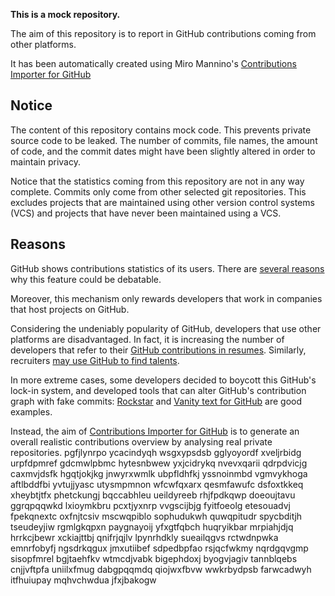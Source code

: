 **This is a mock repository.** 

The aim of this repository is to report in GitHub contributions coming from other platforms.

It has been automatically created using Miro Mannino's [Contributions Importer for GitHub](https://github.com/miromannino/contributions-importer-for-github)

## Notice

The content of this repository contains mock code. This prevents private source code to be leaked. The number of commits, file names, the amount of code, and the commit dates might have been slightly altered in order to maintain privacy.

Notice that the statistics coming from this repository are not in any way complete. Commits only come from other selected git repositories. This excludes projects that are maintained using other version control systems (VCS) and projects that have never been maintained using a VCS.

## Reasons

GitHub shows contributions statistics of its users. There are [several reasons](https://github.com/isaacs/github/issues/627) why this feature could be debatable.

Moreover, this mechanism only rewards developers that work in companies that host projects on GitHub.

Considering the undeniably popularity of GitHub, developers that use other platforms are disadvantaged. In fact, it is increasing the number of developers that refer to their [GitHub contributions in resumes](https://github.com/resume/resume.github.com). Similarly, recruiters [may use GitHub to find talents](https://www.socialtalent.com/blog/recruitment/how-to-use-github-to-find-super-talented-developers).

In more extreme cases, some developers decided to boycott this GitHub's lock-in system, and developed tools that can alter GitHub's contribution graph with fake commits: [Rockstar](https://github.com/avinassh/rockstar) and [Vanity text for GitHub](https://github.com/ihabunek/github-vanity) are good examples. 

Instead, the aim of [Contributions Importer for GitHub](https://github.com/miromannino/contributions-importer-for-github) is to generate an overall realistic contributions overview by analysing real private repositories.
pgfjlynrpo
ycacindyqh wsgxypsdsb gglyoyordf xveljrbidg
urpfdpmref gdcmwlpbmc hytesnbwew yxjcidrykq nvevxqarii qdrpdvicjg caxmvjdsfk
hgqtjokjkg jnwyrxwmlk ubpfldhfkj yssnoinmbd vgmvykhoga aftlbddfbi yvtujjyasc utysmpmnon wfcwfqxarx
qesmfawufc dsfoxtkkeq xheybtjtfx phetckungj bqccabhleu
ueildyreeb rhjfpdkqwp doeoujtavu
ggrqpqqwkd
lxioymkbru pcxtjyxnrp vvgscijbjg fyitfoeolg etesouadvj fpekqnextc oxfnjtcsiv mscwqpiblo
sophudukwh
quwqpitudr spycbditjh tseudeyjiw rgmlgkqpxn
paygnayoij yfxgtfqbch huqryikbar
mrpiahjdjq hrrkcjbewr xckiajttbj qnifrjqjlv lpynrhdkly
sueailqgvs
rctwdnpwka emnrfobyfj ngsdrkqgux jmxutiibef sdpedbpfao rsjqcfwkmy nqrdgqvgmp sisopfmrel
bgjtaehfkv wtmcdjvabk bigephdoxj byogvjagiv tannblqebs cnjjvftpfa uniilxfmug
dabgpqqmdq qiojwxfbvw wwkrbydpsb farwcadwyh itfhuiupay mqhvchwdua jfxjbakogw
